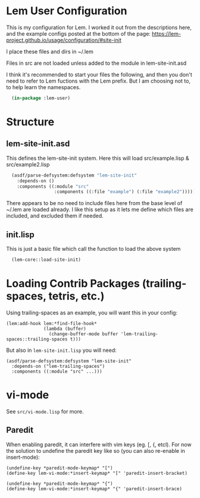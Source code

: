 # Lem User Configuration

This is my configuration for Lem. I worked it out from the descriptions here, and the example configs posted at the bottom of the page:
https://lem-project.github.io/usage/configuration/#site-init

I place these files and dirs in ~/.lem

Files in src are not loaded unless added to the module in lem-site-init.asd

I think it's recommended to start your files the following, and then you don't need to refer to Lem fuctions with the Lem prefix. But I am choosing not to, to help learn the namespaces.
```lisp
  (in-package :lem-user)
```

# Structure
## lem-site-init.asd
This defines the lem-site-init system. Here this will load src/example.lisp & src/example2.lisp

```lisp
  (asdf/parse-defsystem:defsystem "lem-site-init"
    :depends-on ()
    :components ((:module "src"
                  :components ((:file "example") (:file "example2")))))
```

There appears to be no need to include files here from the base level of ~/.lem are loaded already.
I like this setup as it lets me define which files are included, and excluded them if needed.


## init.lisp
This is just a basic file which call the function to load the above system
```lisp
  (lem-core::load-site-init)
```

# Loading Contrib Packages (trailing-spaces, tetris, etc.)
Using trailing-spaces as an example, you will want this in your config:
```common-lisp
(lem:add-hook lem:*find-file-hook*
              (lambda (buffer)
                (change-buffer-mode buffer 'lem-trailing-spaces::trailing-spaces t)))
```

But also in `lem-site-init.lisp` you will need:
```common-lisp
(asdf/parse-defsystem:defsystem "lem-site-init"
  :depends-on ("lem-trailing-spaces")
  :components ((:module "src" ...)))
```

# vi-mode

See `src/vi-mode.lisp` for more.

## Paredit
When enabling paredit, it can interfere with vim keys (eg. [, {, etcl). For now the solution to undefine the paredit key like so (you can also re-enable in insert-mode):
```common-lisp
(undefine-key *paredit-mode-keymap* "[")
(define-key lem-vi-mode:*insert-keymap* "[" 'paredit-insert-bracket)

(undefine-key *paredit-mode-keymap* "{")
(define-key lem-vi-mode:*insert-keymap* "{" 'paredit-insert-brace)
```
